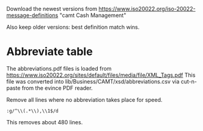 Download the newest versions from https://www.iso20022.org/iso-20022-message-definitions "camt Cash Management"

Also keep older versions: best definition match wins.

# Abbreviate table

The abbreviations.pdf files is loaded from
https://www.iso20022.org/sites/default/files/media/file/XML_Tags.pdf
This file was converted into lib/Business/CAMT/xsd/abbreviations.csv via
cut-n-paste from the evince PDF reader.

Remove all lines where no abbreviation takes place for speed.
```
:g/^\\(.*\\),\\1$/d
```
This removes about 480 lines.

